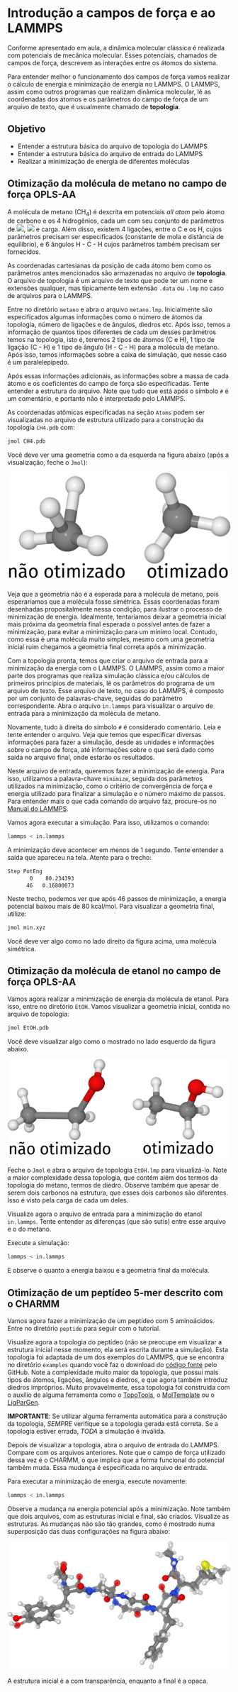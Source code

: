 # Introdução a campos de força e ao LAMMPS

Conforme apresentado em aula, a dinâmica molecular clássica é realizada com potenciais de mecânica molecular.
Esses potenciais, chamados de campos de força, descrevem as interações entre os átomos do sistema.

Para entender melhor o funcionamento dos campos de força vamos realizar o cálculo de energia e minimização de energia no LAMMPS.
O LAMMPS, assim como outros programas que realizam dinâmica molecular, lê as coordenadas dos átomos e os parâmetros do campo de força de um arquivo de texto, que é usualmente chamado de **topologia**.

## Objetivo

- Entender a estrutura básica do arquivo de topologia do LAMMPS
- Entender a estrutura básica do arquivo de entrada do LAMMPS
- Realizar a minimização de energia de diferentes moléculas

## Otimização da molécula de metano no campo de força OPLS-AA

A molécula de metano (CH<sub>4</sub>) é descrita em potenciais *all atom* pelo átomo de carbono e os 4 hidrogênios, cada um com seu conjunto de parâmetros de <img src="https://render.githubusercontent.com/render/math?math=%5Cepsilon">, <img src="https://render.githubusercontent.com/render/math?math=%5Csigma"> e carga.
Além disso, existem 4 ligações, entre o C e os H, cujos parâmetros precisam ser especificados (constante de mola e distância de equilíbrio), e 6 ângulos H - C - H cujos parâmetros também precisam ser fornecidos.

As coordenadas cartesianas da posição de cada átomo bem como os parâmetros antes mencionados são armazenadas no arquivo de **topologia**.
O arquivo de topologia é um arquivo de texto que pode ter um nome e extensões qualquer, mas tipicamente tem extensão `.data` ou `.lmp` no caso de arquivos para o LAMMPS.

Entre no diretório `metano` e abra o arquivo `metano.lmp`.
Inicialmente são especificados algumas informações como o número de átomos da topologia, número de ligações e de ângulos, diedros etc.
Após isso, temos a informação de quantos tipos diferentes de cada um desses parâmetros temos na topologia, isto é, teremos 2 tipos de átomos (C e H), 1 tipo de ligação (C - H) e 1 tipo de ângulo (H - C - H) para a molécula de metano.
Após isso, temos informações sobre a caixa de simulação, que nesse caso é um paralelepípedo.

Após essas informações adicionais, as informações sobre a massa de cada átomo e os coeficientes do campo de força são especificadas.
Tente entender a estrutura do arquivo.
Note que tudo que está após o símbolo `#` é um comentário, e portanto não é interpretado pelo LAMMPS.

As coordenadas atômicas especificadas na seção `Atoms` podem ser visualizadas no arquivo de estrutura utilizado para a construção da topologia `CH4.pdb` com:

```bash
jmol CH4.pdb
```

Você deve ver uma geometria como a da esquerda na figura abaixo (após a visualização, feche o `Jmol`):

![metano](imgs/metano_comb.png)

Veja que a geometria não é a esperada para a molécula de metano, pois esperaríamos que a molécula fosse simétrica.
Essas coordenadas foram desenhadas propositalmente nessa condição, para ilustrar o processo de minimização de energia.
Idealmente, tentaríamos deixar a geometria inicial mais próxima da geometria final esperada o possível antes de fazer a minimização, para evitar a minimização para um mínimo local.
Contudo, como essa é uma molécula muito simples, mesmo com uma geometria inicial ruim chegamos a geometria final correta após a minimização.

Com a topologia pronta, temos que criar o arquivo de entrada para a minimização da energia com o LAMMPS.
O LAMMPS, assim como a maior parte dos programas que realiza simulação clássica e/ou cálculos de primeiros princípios de materiais, lê os parâmetros do programa de um arquivo de texto.
Esse arquivo de texto, no caso do LAMMPS, é composto por um conjunto de palavras-chave, seguidas do parâmetro correspondente.
Abra o arquivo `in.lammps` para visualizar o arquivo de entrada para a minimização da molécula de metano.

Novamente, tudo à direita do símbolo `#` é considerado comentário.
Leia e tente entender o arquivo.
Veja que temos que especificar diversas informações para fazer a simulação, desde as unidades e informações sobre o campo de força, até informações sobre o que será dado como saída no arquivo final, onde estarão os resultados.

Neste arquivo de entrada, queremos fazer a minimização de energia.
Para isso, utilizamos a palavra-chave `minimize`, seguida dos parâmetros utilizados na minimização, como o critério de convergência de força e energia utilizado para finalizar a simulação e o número máximo de passos.
Para entender mais o que cada comando do arquivo faz, procure-os no [Manual do LAMMPS](https://lammps.sandia.gov/doc/Manual.html).

Vamos agora executar a simulação.
Para isso, utilizamos o comando:

```bash
lammps < in.lammps
```

A minimização deve acontecer em menos de 1 segundo.
Tente entender a saída que apareceu na tela.
Atente para o trecho:

```
Step PotEng 
       0    80.234393 
      46   0.16800073 
```

Neste trecho, podemos ver que após 46 passos de minimização, a energia potencial baixou mais de 80 kcal/mol.
Para visualizar a geometria final, utilize:

```bash
jmol min.xyz
```

Você deve ver algo como no lado direito da figura acima, uma molécula simétrica.


## Otimização da molécula de etanol no campo de força OPLS-AA

Vamos agora realizar a minimização de energia da molécula de etanol.
Para isso, entre no diretório `EtOH`.
Vamos visualizar a geometria inicial, contida no arquivo de topologia:

```bash
jmol EtOH.pdb
```

Você deve visualizar algo como o mostrado no lado esquerdo da figura abaixo.

![etanol](imgs/EtOH_comb.png)

Feche o `Jmol` e abra o arquivo de topologia `EtOH.lmp` para visualizá-lo.
Note a maior complexidade dessa topologia, que contém além dos termos da topologia do metano, termos de diedro.
Observe também que apesar de serem dois carbonos na estrutura, que esses dois carbonos são diferentes.
Isso é visto pela carga de cada um deles.

Visualize agora o arquivo de entrada para a minimização do etanol `in.lammps`.
Tente entender as diferenças (que são sutis) entre esse arquivo e o do metano.

Execute a simulação:

```bash
lammps < in.lammps
```

E observe o quanto a energia baixou e a geometria final da molécula.


## Otimização de um peptídeo 5-mer descrito com o CHARMM

Vamos agora fazer a minimização de um peptídeo com 5 aminoácidos.
Entre no diretório `peptide` para seguir com o tutorial.

Visualize agora a topologia do peptídeo (não se preocupe em visualizar a estrutura inicial nesse momento, ela será escrita durante a simulação).
Esta topologia foi adaptada de um dos exemplos do LAMMPS, que se encontra no diretório `examples` quando você faz o download do [código fonte](https://github.com/lammps/lammps) pelo GitHub.
Note a complexidade muito maior da topologia, que possui mais tipos de átomos, ligações, ângulos e diedros, e que agora também introduz diedros impróprios.
Muito provavelmente, essa topologia foi construída com o auxílio de alguma ferramenta como o [TopoTools](https://sites.google.com/site/akohlmey/software/topotools), o [MolTemplate](http://www.moltemplate.org/) ou o [LigParGen](http://zarbi.chem.yale.edu/ligpargen/).

**IMPORTANTE**: Se utilizar alguma ferramenta automática para a construção da topologia, *SEMPRE* verifique se a topologia gerada está correta. Se a topologia estiver errada, *TODA* a simulação é inválida.

Depois de visualizar a topologia, abra o arquivo de entrada do LAMMPS.
Compare com os arquivos anteriores.
Note que o campo de força utilizado dessa vez é o CHARMM, o que implica que a forma funcional do potencial também muda.
Essa mudança é especificada no arquivo de entrada.

Para executar a minimização de energia, execute novamente:

```bash
lammps < in.lammps
```
Observe a mudança na energia potencial após a minimização.
Note também que dois arquivos, com as estruturas inicial e final, são criados.
Visualize as estruturas.
As mudanças não são tão grandes, como é mostrado numa superposição das duas configurações na figura abaixo:

![peptideo](imgs/peptide.png)

A estrutura inicial é a com transparência, enquanto a final é a opaca.

